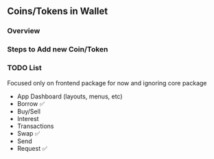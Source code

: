 ## Coins/Tokens in Wallet 

### Overview

### Steps to Add new Coin/Token


### TODO List
Focused only on frontend package for now and ignoring core package
- App Dashboard (layouts, menus, etc)
- Borrow ✅
- Buy/Sell
- Interest
- Transactions
- Swap ✅
- Send 
- Request ✅